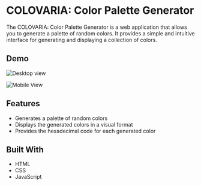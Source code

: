 # COLOVARIA: Color Palette Generator

The COLOVARIA: Color Palette Generator is a web application that allows you to generate a palette of random colors. It provides a simple and intuitive interface for generating and displaying a collection of colors.

## Demo

![Desktop view](https://github.com/amelia2802/Dev-Geeks/assets/49182604/419210a4-4f82-4791-a295-95d87bd59c2d)


![Mobile View](https://github.com/amelia2802/Dev-Geeks/assets/49182604/237d0edd-dbbf-4b02-ba2d-d63744053dac)


## Features

- Generates a palette of random colors
- Displays the generated colors in a visual format
- Provides the hexadecimal code for each generated color

## Built With
- HTML
- CSS
- JavaScript

